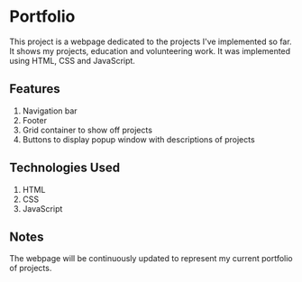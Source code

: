 # Portfolio

This project is a webpage dedicated to the projects I've implemented so far. It shows my projects, education and volunteering work. It was implemented using HTML, CSS and JavaScript. 

## Features

1. Navigation bar
2. Footer
3. Grid container to show off projects
4. Buttons to display popup window with descriptions of projects

## Technologies Used
1. HTML
2. CSS
3. JavaScript

## Notes

The webpage will be continuously updated to represent my current portfolio of projects.
   
